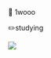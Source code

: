 🤔 1wooo

✏️studying

<img src="https://img.shields.io/badge/Springboot-6DB33F?style=flat-square&logo=springboot&logoColor=white"/>
